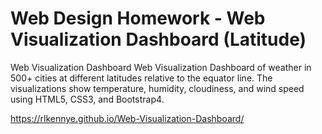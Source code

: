 # Web Design Homework - Web Visualization Dashboard (Latitude)

Web Visualization Dashboard
Web Visualization Dashboard of weather in 500+ cities at different latitudes relative to the equator line. The visualizations show temperature, humidity, cloudiness, and wind speed using HTML5, CSS3, and Bootstrap4.

https://rlkennye.github.io/Web-Visualization-Dashboard/
